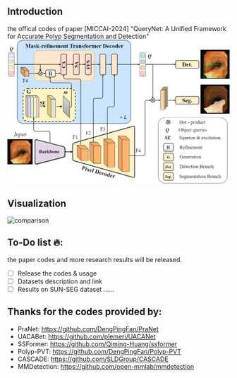 ## Introduction
the offical codes of paper [MICCAI-2024] "QueryNet: A Unified Framework for Accurate Polyp Segmentation and Detection"
<img src="/Figures/query_net.png">

## Visualization
![comparison](/Figures/comparison.png "comparison")

## To-Do list 🔥:
the paper codes and more research results will be released.
- [ ] Release the codes & usage
- [ ] Datasets description and link
- [ ] Results on SUN-SEG dataset
......

## Thanks for the codes provided by:
- PraNet: https://github.com/DengPingFan/PraNet
- UACABet: https://github.com/plemeri/UACANet
- SSFormer: https://github.com/Qiming-Huang/ssformer
- Polyp-PVT: https://github.com/DengPingFan/Polyp-PVT
- CASCADE: https://github.com/SLDGroup/CASCADE
- MMDetection: https://github.com/open-mmlab/mmdetection
